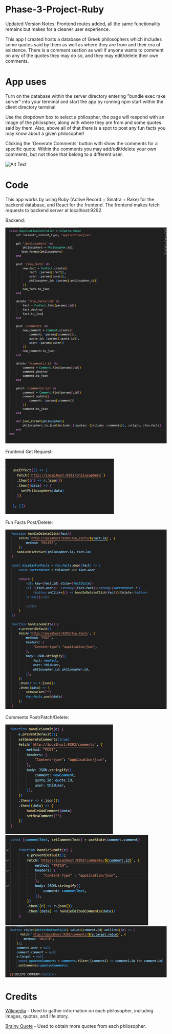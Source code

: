 # Phase-3-Project-Ruby

Updated Version Notes: Frontend routes added, all the same functionality remains but makes for a cleaner user experience.

This app I created hosts a database of Greek philosophers which includes some quotes said by them as well as where they are from and their era of existence. There is a comment section as well if anyone wants to comment on any of the quotes they may do so, and they may edit/delete their own comments. 

# App uses

Turn on the database within the server directory entering "bundle exec rake server" into your terminal and start the app by running npm start within the client directory terminal. 

Use the dropdown box to select a philospher, the page will respond with an image of the philospher, along with where they are from and some quotes said by them. Also, above all of that there is a spot to post any fun facts you may know about a given philosopher!

Clicking the 'Generate Comments' button with show the comments for a specific quote. Within the comments you may add/edit/delete your own comments, but not those that belong to a different user.

![Alt Text](https://github.com/patrickmason73/phase-3-project-ruby/blob/main/philosopherAppGifNeww.gif)

# Code

This app works by using Ruby (Active Record + Sinatra + Rake) for the backend database, and React for the frontend. The frontend makes fetch requests to backend server at localhost:9292.

Backend:


![Backend_Routes](https://github.com/patrickmason73/phase-3-project-ruby/blob/main/backend%20replacement.PNG)

Frontend Get Request:

![app](https://github.com/patrickmason73/phase-3-project-ruby/blob/main/useEffect%20replacement.PNG)

Fun Facts Post/Delete:

![factP](https://github.com/patrickmason73/phase-3-project-ruby/blob/main/fun%20fact%20create%20and%20delete.PNG)

Comments Post/Patch/Delete:

![post](https://github.com/patrickmason73/phase-3-project-ruby/blob/main/comment%20post.PNG)       ![patch](https://github.com/patrickmason73/phase-3-project-ruby/blob/main/comment%20patch.PNG)     ![delete](https://github.com/patrickmason73/phase-3-project-ruby/blob/main/comment%20delete.PNG)


# Credits

[Wikipedia](https://www.wikipedia.org/) - Used to gather information on each philosopher, including images, quotes, and life story.


[Brainy Quote](https://www.brainyquote.com/) - Used to obtain more quotes from each philosopher.
